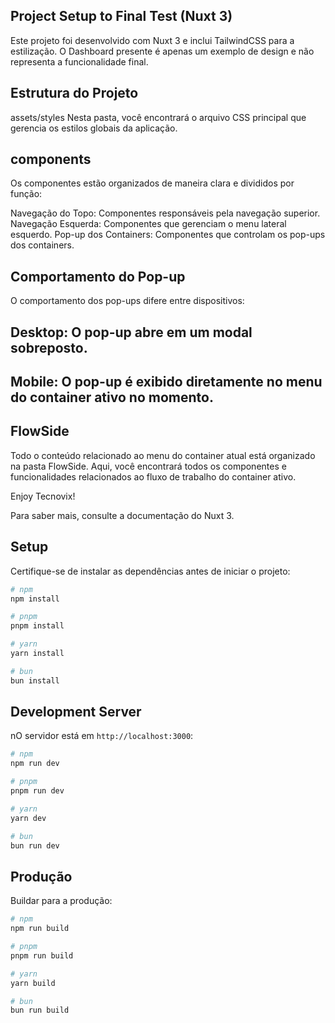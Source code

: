 ## Project Setup to Final Test (Nuxt 3)

Este projeto foi desenvolvido com Nuxt 3 e inclui TailwindCSS para a estilização. O Dashboard presente é apenas um exemplo de design e não representa a funcionalidade final.

## Estrutura do Projeto

assets/styles
Nesta pasta, você encontrará o arquivo CSS principal que gerencia os estilos globais da aplicação.

## components

Os componentes estão organizados de maneira clara e divididos por função:

Navegação do Topo: Componentes responsáveis pela navegação superior.
Navegação Esquerda: Componentes que gerenciam o menu lateral esquerdo.
Pop-up dos Containers: Componentes que controlam os pop-ups dos containers.

## Comportamento do Pop-up

O comportamento dos pop-ups difere entre dispositivos:

## Desktop: O pop-up abre em um modal sobreposto.

## Mobile: O pop-up é exibido diretamente no menu do container ativo no momento.

## FlowSide

Todo o conteúdo relacionado ao menu do container atual está organizado na pasta FlowSide. Aqui, você encontrará todos os componentes e funcionalidades relacionados ao fluxo de trabalho do container ativo.

Enjoy Tecnovix!

Para saber mais, consulte a documentação do Nuxt 3.

## Setup

Certifique-se de instalar as dependências antes de iniciar o projeto:

```bash
# npm
npm install

# pnpm
pnpm install

# yarn
yarn install

# bun
bun install
```

## Development Server

nO servidor está em `http://localhost:3000`:

```bash
# npm
npm run dev

# pnpm
pnpm run dev

# yarn
yarn dev

# bun
bun run dev
```

## Produção

Buildar para a produção:

```bash
# npm
npm run build

# pnpm
pnpm run build

# yarn
yarn build

# bun
bun run build
```
